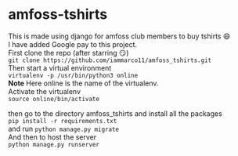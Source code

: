 # amfoss-tshirts

This is made using django for amfoss club members to buy tshirts :smile:<br>
I have added Google pay to this project.<br>
First clone the repo (after starring :smirk:)<br>
```git clone https://github.com/iammarco11/amfoss_tshirts.git ```<br>
Then start a virtual environment<br>
```virtualenv -p /usr/bin/python3 online```<br>
**Note**
Here online is the name of the virtualenv. <br>
Activate the virtualenv<br>
```source online/bin/activate```<br>

then go to the directory amfoss_tshirts and install all the packages <br>
```pip install -r requirements.txt```<br>
 and run 
```python manage.py migrate```<br>
And then to host the server<br>
```python manage.py runserver```
